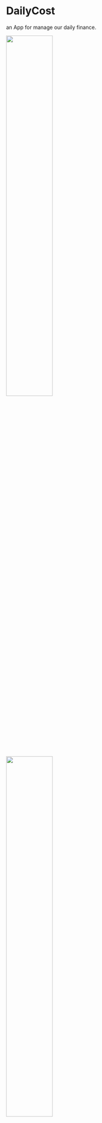 # DailyCost
an App for manage our daily finance.

<img src="http://i1186.photobucket.com/albums/z367/adz7foold/login_zpsew0kqytc.png" width="50%" height="50%">
<img src="http://i1186.photobucket.com/albums/z367/adz7foold/Screenshot_2017-05-31-12-44-01_zpsl8dukqfu.png" width="50%" height="50%">
<img src="http://s1186.photobucket.com/user/adz7foold/media/Screenshot_2017-05-31-12-50-42_zpsia3xm2ym.png" width="50%" height="50%">
